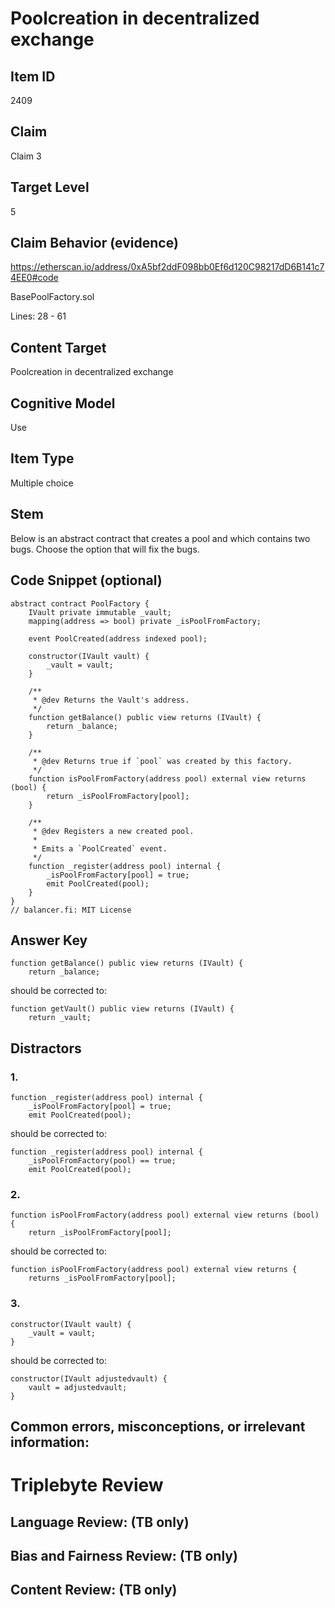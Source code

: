 # Poolcreation in decentralized exchange

## Item ID
2409

## Claim
Claim 3

## Target Level
5

## Claim Behavior (evidence)

https://etherscan.io/address/0xA5bf2ddF098bb0Ef6d120C98217dD6B141c74EE0#code

BasePoolFactory.sol

Lines: 28 - 61


## Content Target
Poolcreation in decentralized exchange

## Cognitive Model
Use

## Item Type
Multiple choice

## Stem
Below is an abstract contract that creates a pool and which contains two bugs. Choose the option that will fix the bugs.

## Code Snippet (optional)
```solidity
abstract contract PoolFactory {
    IVault private immutable _vault;
    mapping(address => bool) private _isPoolFromFactory;

    event PoolCreated(address indexed pool);

    constructor(IVault vault) {
        _vault = vault;
    }

    /**
     * @dev Returns the Vault's address.
     */
    function getBalance() public view returns (IVault) {
        return _balance;
    }

    /**
     * @dev Returns true if `pool` was created by this factory.
     */
    function isPoolFromFactory(address pool) external view returns (bool) {
        return _isPoolFromFactory[pool];
    }

    /**
     * @dev Registers a new created pool.
     *
     * Emits a `PoolCreated` event.
     */
    function _register(address pool) internal {
        _isPoolFromFactory[pool] = true;
        emit PoolCreated(pool);
    }
}
// balancer.fi: MIT License
```

## Answer Key
```
function getBalance() public view returns (IVault) {
    return _balance;
```
should be corrected to:
```
function getVault() public view returns (IVault) {
    return _vault;
```

## Distractors
### 1.
```
function _register(address pool) internal {
    _isPoolFromFactory[pool] = true;
    emit PoolCreated(pool);
```
should be corrected to:
```
function _register(address pool) internal {
    _isPoolFromFactory(pool) == true;
    emit PoolCreated(pool);
```

### 2.
```
function isPoolFromFactory(address pool) external view returns (bool) {
    return _isPoolFromFactory[pool];
```
should be corrected to:
```
function isPoolFromFactory(address pool) external view returns {
    returns _isPoolFromFactory[pool];
```

### 3.
```
constructor(IVault vault) {
    _vault = vault;
}
```
should be corrected to:
```
constructor(IVault adjustedvault) {
    vault = adjustedvault;
}
```

## Common errors, misconceptions, or irrelevant information:

# Triplebyte Review

## Language Review: (TB only)

## Bias and Fairness Review: (TB only)

## Content Review: (TB only)
